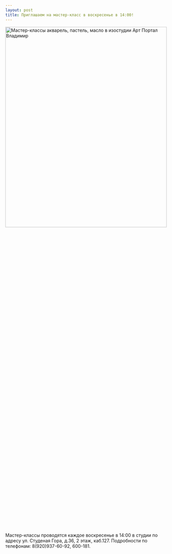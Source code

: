 ```yaml
---
layout: post
title: Приглашаем на мастер-класс в воскресенье в 14:00!
---
```

<img src="{{ site.baseurl }}/img/post/2017-02-02/2017-02-02-master-class.jpg " 
  text-align="center" width="100%" height="40%" alt="Мастер-классы акварель, пастель, масло в изостудии Арт Портал Владимир">
  
  
Мастер-классы проводятся каждое воскресенье в 14:00 в студии по адресу ул. Студеная Гора, д.36, 2 этаж, каб.127. Подробности по телефонам: 8(920)937-60-92, 600-181.
